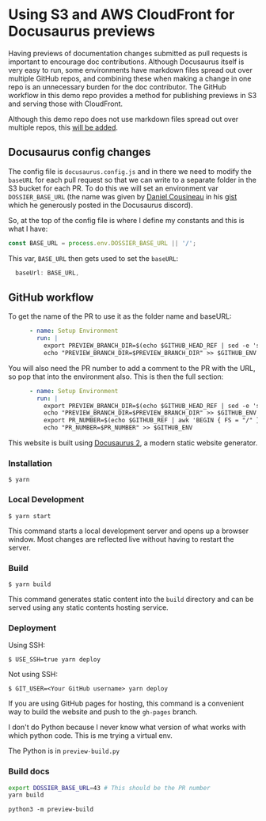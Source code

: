 # Using S3 and AWS CloudFront for Docusaurus previews

Having previews of documentation changes submitted as pull requests
is important to encourage doc contributions.  Although Docusaurus 
itself is very easy to run, some environments have markdown files
spread out over multiple GitHub repos, and combining these when
making a change in one repo is an unnecessary burden for the doc
contributor.  The GitHub workflow in this demo repo provides a 
method for publishing previews in S3 and serving those with CloudFront.

Although this demo repo does not use markdown files spread out over multiple
repos, this [will be added](https://github.com/DanRoscigno/preview/issues/13).

## Docusaurus config changes

The config file is `docusaurus.config.js` and in there we need to 
modify the `baseURL` for each pull request so that we can write to 
a separate folder in the S3 bucket for each PR.  To do this we will
set an environment var `DOSSIER_BASE_URL` (the name was given by
[Daniel Cousineau](https://gist.github.com/dcousineau-godaddy) in
his [gist](https://gist.github.com/dcousineau-godaddy/9072b10bccc09705572423c56c8c5671)
which he generously posted in the Docusaurus discord).

So, at the top of the config file is where I define my constants
and this is what I have:

```js
const BASE_URL = process.env.DOSSIER_BASE_URL || '/';
```

This var, `BASE_URL` then gets used to set the `baseURL`:

```js
  baseUrl: BASE_URL,
```

## GitHub workflow

To get the name of the PR to use it as the folder name and baseURL:

```yml
      - name: Setup Environment
        run: |
          export PREVIEW_BRANCH_DIR=$(echo $GITHUB_HEAD_REF | sed -e 's#^refs/heads/##; s#[^0-9a-zA-Z-]#-#g')
          echo "PREVIEW_BRANCH_DIR=$PREVIEW_BRANCH_DIR" >> $GITHUB_ENV
```

You will also need the PR number to add a comment to the PR with the URL, so
pop that into the environment also.  This is then the full section:

```yml
      - name: Setup Environment
        run: |
          export PREVIEW_BRANCH_DIR=$(echo $GITHUB_HEAD_REF | sed -e 's#^refs/heads/##; s#[^0-9a-zA-Z-]#-#g')
          echo "PREVIEW_BRANCH_DIR=$PREVIEW_BRANCH_DIR" >> $GITHUB_ENV
          export PR_NUMBER=$(echo $GITHUB_REF | awk 'BEGIN { FS = "/" } ; { print $3 }')
          echo "PR_NUMBER=$PR_NUMBER" >> $GITHUB_ENV      
```

This website is built using [Docusaurus 2](https://docusaurus.io/), a modern static website generator.

### Installation

```
$ yarn
```

### Local Development

```
$ yarn start
```

This command starts a local development server and opens up a browser window. Most changes are reflected live without having to restart the server.

### Build

```
$ yarn build
```

This command generates static content into the `build` directory and can be served using any static contents hosting service.

### Deployment

Using SSH:

```
$ USE_SSH=true yarn deploy
```

Not using SSH:

```
$ GIT_USER=<Your GitHub username> yarn deploy
```

If you are using GitHub pages for hosting, this command is a convenient way to build the website and push to the `gh-pages` branch.

I don't do Python because I never know what version of what
works with which python code.  This is me trying a virtual
env.

The Python is in `preview-build.py`


### Build docs
```bash
export DOSSIER_BASE_URL=43 # This should be the PR number
yarn build
```

```
python3 -m preview-build
```
